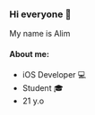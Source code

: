 ### Hi everyone 🌈

My name is Alim

#### About me:
<ul>
<li>iOS Developer 💻</li>
<li>Student 🎓</li>
<li>21 y.o </li>
</ul>
